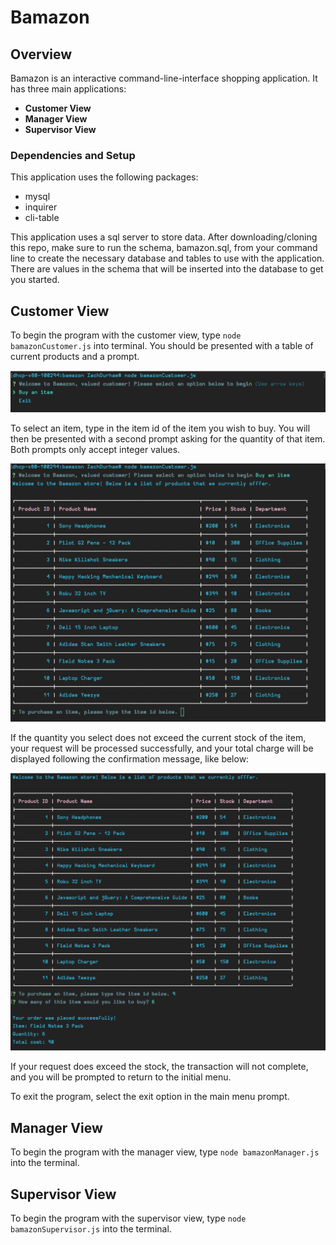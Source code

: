# Bamazon
## Overview
Bamazon is an interactive command-line-interface shopping application. It has three main applications:

  - **Customer View**
  - **Manager View**
  - **Supervisor View**

### Dependencies and Setup

This application uses the following packages:
  - mysql
  - inquirer
  - cli-table
  

This application uses a sql server to store data. After downloading/cloning this repo, make sure to run the schema, bamazon.sql, from your command line to create the necessary database and tables to use with the application. There are values in the schema that will be inserted into the database to get you started.

## Customer View
To begin the program with the customer view, type `node bamazonCustomer.js` into terminal. You should be presented with a table of current products and a prompt.

![customer-prompt](https://github.com/zdurham/bamazon/blob/master/img/customer-prompt-snippet.png)

To select an item, type in the item id of the item you wish to buy. You will then be presented with a second prompt asking for the quantity of that item. Both prompts only accept integer values.

![item list](https://github.com/zdurham/bamazon/blob/master/img/customer-snippet2.png)

If the quantity you select does not exceed the current stock of the item, your request will be processed successfully, and your total charge will be displayed following the confirmation message, like below: 

![success](https://github.com/zdurham/bamazon/blob/master/img/customer-snipper3.png)

If your request does exceed the stock, the transaction will not complete, and you will be prompted to return to the initial menu.

To exit the program, select the exit option in the main menu prompt.

## Manager View
To begin the program with the manager view, type `node bamazonManager.js` into the terminal. 

## Supervisor View
To begin the program with the supervisor view, type `node bamazonSupervisor.js` into the terminal.
